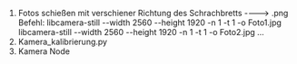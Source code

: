 1. Fotos schießen mit verschiener Richtung des Schrachbretts ---->  .png
  Befehl: libcamera-still --width 2560 --height 1920 -n 1 -t 1 -o Foto1.jpg
          libcamera-still --width 2560 --height 1920 -n 1 -t 1 -o Foto2.jpg
          ...
2. Kamera_kalibrierung.py
3. Kamera Node
